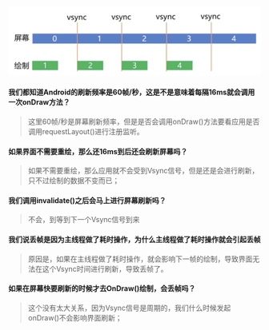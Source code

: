 ![](https://github.com/gxd523/note/raw/master/pic/ui_refresh.png)

#### 我们都知道Android的刷新频率是60帧/秒，这是不是意味着每隔16ms就会调用一次onDraw方法？
> 这里60帧/秒是屏幕刷新频率，但是是否会调用onDraw()方法要看应用是否调用requestLayout()进行注册监听。

#### 如果界面不需要重绘，那么还16ms到后还会刷新屏幕吗？
> 如果不需要重绘，那么应用就不会受到Vsync信号，但是还是会进行刷新，只不过绘制的数据不变而已；

#### 我们调用invalidate()之后会马上进行屏幕刷新吗？
> 不会，到等到下一个Vsync信号到来

#### 我们说丢帧是因为主线程做了耗时操作，为什么主线程做了耗时操作就会引起丢帧
> 原因是，如果在主线程做了耗时操作，就会影响下一帧的绘制，导致界面无法在这个Vsync时间进行刷新，导致丢帧了。

#### 如果在屏幕快要刷新的时候才去OnDraw()绘制，会丢帧吗？
> 这个没有太大关系，因为Vsync信号是周期的，我们什么时候发起onDraw()不会影响界面刷新；